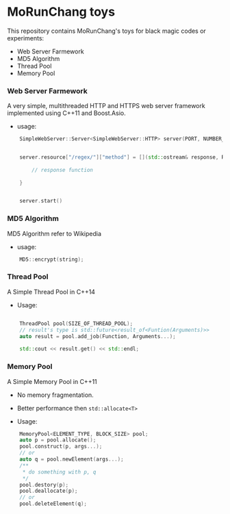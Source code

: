MoRunChang toys
===========

This repository contains MoRunChang's toys for black magic codes or experiments:

* Web Server Farmework
* MD5 Algorithm
* Thread Pool
* Memory Pool



### Web Server Farmework

A very simple, multithreaded HTTP and HTTPS web server framework implemented using C++11 and Boost.Asio.

+ usage:
```c++
    SimpleWebServer::Server<SimpleWebServer::HTTP> server(PORT, NUMBER_OF_THREAD);  // or HTTPS


    server.resource["/regex/"]["method"] = [](std::ostream& response, Resquest& request) {
        
        // response function
        
    }


    server.start()

```


### MD5 Algorithm

MD5 Algorithm refer to Wikipedia

+ usage:

```c++
    MD5::encrypt(string);
```


### Thread Pool

A Simple Thread Pool in C++14

+ Usage:
```C++

    ThreadPool pool(SIZE_OF_THREAD_POOL);
    // result's type is std::future<result_of<Funtion(Arguments)>>
    auto result = pool.add_job(Function, Arguments...);
    
    std::cout << result.get() << std::endl;
```


### Memory Pool

A Simple Memory Pool in C++11

+ No memory fragmentation.

+ Better performance then `std::allocate<T>`

+ Usage:
```C++
    MemoryPool<ELEMENT_TYPE, BLOCK_SIZE> pool;
    auto p = pool.allocate();
    pool.construct(p, args...);
    // or
    auto q = pool.newElement(args...);
    /**
     * do something with p, q
     */
    pool.destory(p);
    pool.deallocate(p);
    // or
    pool.deleteElement(q);
    
```






